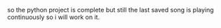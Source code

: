 so the python project is complete but still the last saved song is playing continuously so i will work on it. 

